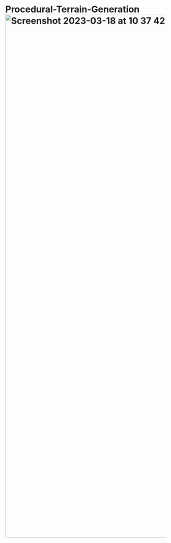 # Procedural-Terrain-Generation<img width="1638" alt="Screenshot 2023-03-18 at 10 37 42 PM" src="https://user-images.githubusercontent.com/82434403/229710438-10a8ace0-b05a-475e-9942-a12290423c82.png">
